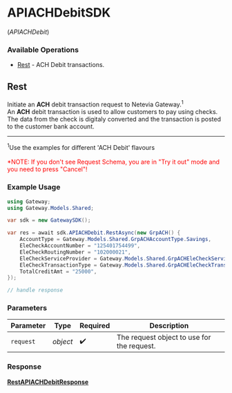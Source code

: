 # APIACHDebitSDK
(*APIACHDebit*)

### Available Operations

* [Rest](#rest) - ACH Debit transactions.

## Rest

Initiate an <b>ACH</b> debit transaction request to Netevia Gateway.<sup>1</sup><br>
An <b>ACH</b> debit transaction is used to allow customers to pay using checks. The data from the check is digitaly converted and the transaction is posted to the customer bank account.
<hr>
<sup>1</sup>Use the examples for different 'ACH Debit' flavours
<br><br><span style="color:red">*NOTE: If you don't see Request Schema, you are in "Try it out" mode and you need to press "Cancel"!</span>


### Example Usage

```csharp
using Gateway;
using Gateway.Models.Shared;

var sdk = new GatewaySDK();

var res = await sdk.APIACHDebit.RestAsync(new GrpACH() {
    AccountType = Gateway.Models.Shared.GrpACHAccountType.Savings,
    EleCheckAccountNumber = "125401754499",
    EleCheckRoutingNumber = "102000021",
    EleCheckServiceProvider = Gateway.Models.Shared.GrpACHEleCheckServiceProvider.ElecCheckWEB,
    EleCheckTransactionType = Gateway.Models.Shared.GrpACHEleCheckTransactionType.EleCheckConversion,
    TotalCreditAmt = "25000",
});

// handle response
```

### Parameters

| Parameter                                  | Type                                       | Required                                   | Description                                |
| ------------------------------------------ | ------------------------------------------ | ------------------------------------------ | ------------------------------------------ |
| `request`                                  | *object*                                   | :heavy_check_mark:                         | The request object to use for the request. |


### Response

**[RestAPIACHDebitResponse](../../models/operations/RestAPIACHDebitResponse.md)**

